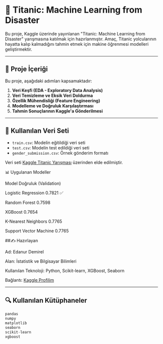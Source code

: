 # 🚢 Titanic: Machine Learning from Disaster

Bu proje, Kaggle üzerinde yayınlanan "Titanic: Machine Learning from Disaster" yarışmasına katılmak için hazırlanmıştır. Amaç, Titanic yolcularının hayatta kalıp kalmadığını tahmin etmek için makine öğrenmesi modelleri geliştirmektir.

---

## 📌 Proje İçeriği

Bu proje, aşağıdaki adımları kapsamaktadır:

1. **Veri Keşfi (EDA - Exploratory Data Analysis)**
2. **Veri Temizleme ve Eksik Veri Doldurma**
3. **Özellik Mühendisliği (Feature Engineering)**
4. **Modelleme ve Doğruluk Karşılaştırması**
5. **Tahmin Sonuçlarının Kaggle'a Gönderilmesi**

---

## 🧪 Kullanılan Veri Seti

- `train.csv`: Modelin eğitildiği veri seti
- `test.csv`: Modelin test edildiği veri seti
- `gender_submission.csv`: Örnek gönderim formatı

Veri seti [Kaggle Titanic Yarışması](https://www.kaggle.com/competitions/titanic) üzerinden elde edilmiştir.

📊 Uygulanan Modeller

Model	Doğruluk (Validation)

Logistic Regression	0.7821 ✅

Random Forest	0.7598

XGBoost	0.7654

K-Nearest Neighbors	0.7765

Support Vector Machine	0.7765

##✍️ Hazırlayan

Ad: Edanur Demirel

Alan: İstatistik ve Bilgisayar Bilimleri

Kullanılan Teknoloji: Python, Scikit-learn, XGBoost, Seaborn

Bağlantı: [Kaggle Profilim ](https://www.kaggle.com/edanurdemirel)


---

## 🔍 Kullanılan Kütüphaneler

```python
pandas
numpy
matplotlib
seaborn
scikit-learn
xgboost

